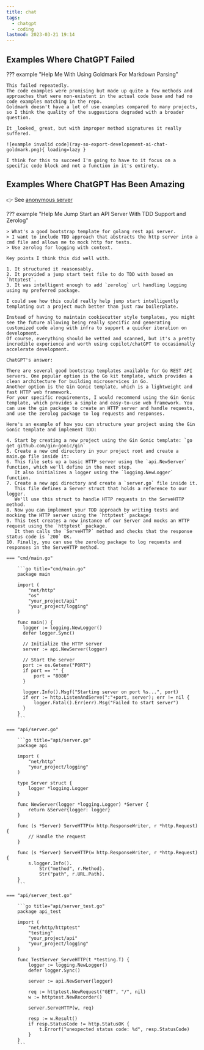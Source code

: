 ```yaml
---
title: chat
tags:
  - chatgpt
  - coding
lastmod: 2023-03-21 19:14
---
```



## Examples Where ChatGPT Failed

??? example "Help Me With Using Goldmark For Markdown Parsing"

    This failed repeatedly.
    The code examples were promising but made up quite a few methods and approaches that were non-existent in the actual code base and had no code examples matching in the repo.
    Goldmark doesn't have a lot of use examples compared to many projects, so I think the quality of the suggestions degraded with a broader question.

    It _looked_ great, but with improper method signatures it really suffered.

    ![example invalid code](ray-so-export-developement-ai-chat-goldmark.png){ loading=lazy }

    I think for this to succeed I'm going to have to it focus on a specific code block and not a function in it's entirety.

## Examples Where ChatGPT Has Been Amazing

👉 See [anonymous server](../go/http.md#anonymous-server)

??? example "Help Me Jump Start an API Server With TDD Support and Zerolog"

    > What's a good bootstrap template for golang rest api server.
    > I want to include TDD approach that abstracts the http server into a cmd file and allows me to mock http for tests.
    > Use zerolog for logging with context.

    Key points I think this did well with.

    1. It structured it reasonsably.
    2. It provided a jump start test file to do TDD with based on `httptest`.
    3. It was intelligent enough to add `zerolog` url handling logging using my preferred package.

    I could see how this could really help jump start intelligently templating out a project much better than just raw boilerplate.

    Instead of having to maintain cookiecutter style templates, you might see the future allowing being really specific and generating customized code along with infra to support a quicker iteration on development.
    Of course, everything should be vetted and scanned, but it's a pretty incredible experience and worth using copilot/chatGPT to occasionally accelerate development.

    ChatGPT's answer:

    There are several good bootstrap templates available for Go REST API servers. One popular option is the Go kit template, which provides a clean architecture for building microservices in Go.
    Another option is the Gin Gonic template, which is a lightweight and fast HTTP web framework.
    For your specific requirements, I would recommend using the Gin Gonic template, which provides a simple and easy-to-use web framework. You can use the gin package to create an HTTP server and handle requests, and use the zerolog package to log requests and responses.

    Here's an example of how you can structure your project using the Gin Gonic template and implement TDD:

    4. Start by creating a new project using the Gin Gonic template: `go get github.com/gin-gonic/gin`
    5. Create a new cmd directory in your project root and create a main.go file inside it:
    6. This file sets up a basic HTTP server using the `api.NewServer` function, which we'll define in the next step.
       It also initializes a logger using the `logging.NewLogger` function.
    7. Create a new api directory and create a `server.go` file inside it.
       This file defines a Server struct that holds a reference to our logger.
       We'll use this struct to handle HTTP requests in the ServeHTTP method.
    8. Now you can implement your TDD approach by writing tests and mocking the HTTP server using the `httptest` package:
    9. This test creates a new instance of our Server and mocks an HTTP request using the `httptest` package.
       It then calls the `ServeHTTP` method and checks that the response status code is `200` OK.
    10. Finally, you can use the zerolog package to log requests and responses in the ServeHTTP method.

    === "cmd/main.go"

        ```go title="cmd/main.go"
        package main

        import (
            "net/http"
            "os"
            "your_project/api"
            "your_project/logging"
        )

        func main() {
          logger := logging.NewLogger()
          defer logger.Sync()

          // Initialize the HTTP server
          server := api.NewServer(logger)

          // Start the server
          port := os.Getenv("PORT")
          if port == "" {
              port = "8080"
          }

          logger.Info().Msgf("Starting server on port %s...", port)
          if err := http.ListenAndServe(":"+port, server); err != nil {
              logger.Fatal().Err(err).Msg("Failed to start server")
          }
        }
        ```

    === "api/server.go"

        ```go title="api/server.go"
        package api

        import (
            "net/http"
            "your_project/logging"
        )

        type Server struct {
            logger *logging.Logger
        }

        func NewServer(logger *logging.Logger) *Server {
            return &Server{logger: logger}
        }

        func (s *Server) ServeHTTP(w http.ResponseWriter, r *http.Request) {
            // Handle the request
        }

        func (s *Server) ServeHTTP(w http.ResponseWriter, r *http.Request) {
            s.logger.Info().
                Str("method", r.Method).
                Str("path", r.URL.Path).
        }
        ```

    === "api/server_test.go"

        ```go title="api/server_test.go"
        package api_test

        import (
            "net/http/httptest"
            "testing"
            "your_project/api"
            "your_project/logging"
        )

        func TestServer_ServeHTTP(t *testing.T) {
            logger := logging.NewLogger()
            defer logger.Sync()

            server := api.NewServer(logger)

            req := httptest.NewRequest("GET", "/", nil)
            w := httptest.NewRecorder()

            server.ServeHTTP(w, req)

            resp := w.Result()
            if resp.StatusCode != http.StatusOK {
                t.Errorf("unexpected status code: %d", resp.StatusCode)
            }
        }
        ```
